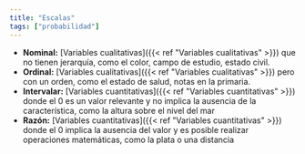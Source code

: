 ```yaml
---
title: "Escalas"
tags: ["probabilidad"]
---
```

- **Nominal:** [Variables cualitativas]({{< ref "Variables cualitativas" >}}) que no tienen jerarquía, como el color, campo de estudio, estado civil.
- **Ordinal:** [Variables cualitativas]({{< ref "Variables cualitativas" >}}) pero con un orden, como el estado de salud, notas en la primaria.
- **Intervalar:** [Variables cuantitativas]({{< ref "Variables cuantitativas" >}}) donde el 0 es un valor relevante y no implica la ausencia de la característica, como la altura sobre el nivel del mar
- **Razón:** [Variables cuantitativas]({{< ref "Variables cuantitativas" >}}) donde el 0 implica la ausencia del valor y es posible realizar operaciones matemáticas, como la plata o una distancia